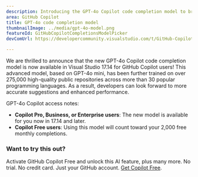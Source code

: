 ```yaml
---
description: Introducing the GPT-4o Copilot code completion model to bring you higher quality completions.
area: GitHub Copilot
title: GPT-4o code completion model
thumbnailImage: ../media/gpt-4o-model.png
featureId: GitHubCopilotCompletionsModelPicker
devComUrl: https://developercommunity.visualstudio.com/t/GitHub-Copilot-Lags-Behind-GPT-4o-in-Dev/10725256

---
```



We are thrilled to announce that the new GPT-4o Copilot code completion model is now available in Visual Studio 17.14 for GitHub Copilot users! This advanced model, based on GPT-4o mini, has been further trained on over 275,000 high-quality public repositories across more than 30 popular programming languages. As a result, developers can look forward to more accurate suggestions and enhanced performance.

GPT-4o Copilot access notes:

- **Copilot Pro, Business, or Enterprise users**: The new model is available for you now in 17.14 and later.
- **Copilot Free users**: Using this model will count toward your 2,000 free monthly completions.

### Want to try this out?
Activate GitHub Copilot Free and unlock this AI feature, plus many more.
No trial. No credit card. Just your GitHub account. [Get Copilot Free](https://github.com/settings/copilot).
